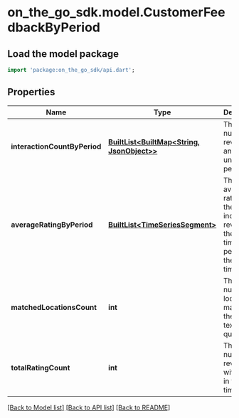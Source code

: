# on_the_go_sdk.model.CustomerFeedbackByPeriod

## Load the model package
```dart
import 'package:on_the_go_sdk/api.dart';
```

## Properties
Name | Type | Description | Notes
------------ | ------------- | ------------- | -------------
**interactionCountByPeriod** | [**BuiltList&lt;BuiltMap&lt;String, JsonObject&gt;&gt;**](BuiltMap.md) | The number of reviews and photos unread by period | [optional] 
**averageRatingByPeriod** | [**BuiltList&lt;TimeSeriesSegment&gt;**](TimeSeriesSegment.md) | The average ratings of the incoming reviews in the given time periods of the total time span. | [optional] 
**matchedLocationsCount** | **int** | The number of locations matching the given textFilter query | [optional] 
**totalRatingCount** | **int** | The total number of reviews with rating in the given time span. | [optional] 

[[Back to Model list]](../README.md#documentation-for-models) [[Back to API list]](../README.md#documentation-for-api-endpoints) [[Back to README]](../README.md)


